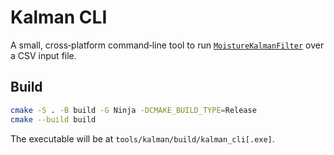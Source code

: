 # Kalman CLI

A small, cross‑platform command‑line tool to run [`MoistureKalmanFilter`](../../components/utils/utils/scheduling/MoistureKalmanFilter.hpp) over a CSV input file.

## Build

```bash
cmake -S . -B build -G Ninja -DCMAKE_BUILD_TYPE=Release
cmake --build build
```

The executable will be at `tools/kalman/build/kalman_cli[.exe]`.
